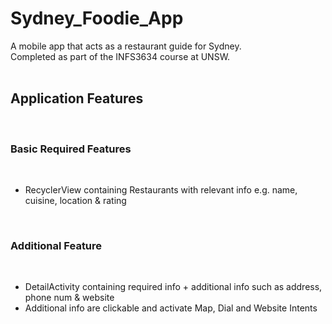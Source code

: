 # Sydney_Foodie_App
A mobile app that acts as a restaurant guide for Sydney.</br>
Completed as part of the INFS3634 course at UNSW.</br>
</br>
<h2>Application Features</h2></br>
<h3>Basic Required Features</h3></br>

* RecyclerView containing Restaurants with relevant info e.g. name, cuisine, location & rating</br>
</br>
<h3>Additional Feature</h3></br>

* DetailActivity containing required info + additional info such as address, phone num & website
* Additional info are clickable and activate Map, Dial and Website Intents
